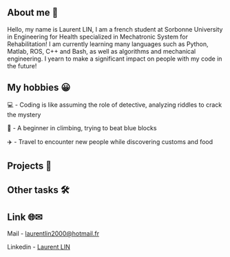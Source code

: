 ## About me 🙂
  Hello, my name is Laurent LIN, I am a french student at Sorbonne University in Engineering for Health specialized in Mechatronic System for Rehabilitation! I am currently learning many languages such as Python, Matlab, ROS, C++ and Bash, as well as algorithms and mechanical engineering. I yearn to make a significant impact on people with my code in the future!
## My hobbies 😀
 💻 - Coding is like assuming the role of detective, analyzing riddles to crack the mystery 
 
 🧗 - A beginner in climbing, trying to beat blue blocks
 
 ✈️ - Travel to encounter new people while discovering customs and food

 ## Projects 🎯
<!--
**Miightx/Miightx** is a ✨ _special_ ✨ repository because its `README.md` (this file) appears on your GitHub profile.

Here are some ideas to get you started:

- 🔭 I’m currently working on ...
- 🌱 I’m currently learning ...
- 👯 I’m looking to collaborate on ...
- 🤔 I’m looking for help with ...
- 💬 Ask me about ...
- 📫 How to reach me: ...
- 😄 Pronouns: ...
- ⚡ Fun fact: ...
-->
## Other tasks 🛠️


## Link 🌐✉︎
Mail - <a href="mailto:laurentlin2000@hotmail.fr">laurentlin2000@hotmail.fr</a>

Linkedin - [Laurent LIN](https://www.linkedin.com/in/laurent-lin-4024b7240/)


